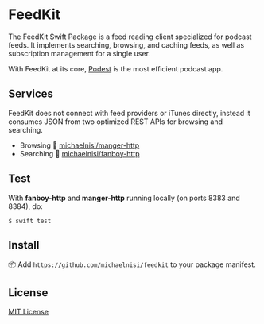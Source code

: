 # FeedKit

The FeedKit Swift Package is a feed reading client specialized for podcast feeds. It implements searching, browsing, and caching feeds, as well as subscription management for a single user.

With FeedKit at its core, [Podest](https://github.com/michaelnisi/podest) is the most efficient podcast app.

## Services

FeedKit does not connect with feed providers or iTunes directly, instead it consumes JSON from two optimized REST APIs for browsing and searching.

- Browsing 🍡 [michaelnisi/manger-http](https://github.com/michaelnisi/manger-http)
- Searching 🐷 [michaelnisi/fanboy-http](https://github.com/michaelnisi/fanboy-http)

## Test

With **fanboy-http** and **manger-http** running locally (on ports 8383 and 8384), do:

```
$ swift test
```

## Install

📦 Add `https://github.com/michaelnisi/feedkit`  to your package manifest.

## License

[MIT License](https://github.com/michaelnisi/feedkit/blob/master/LICENSE)
